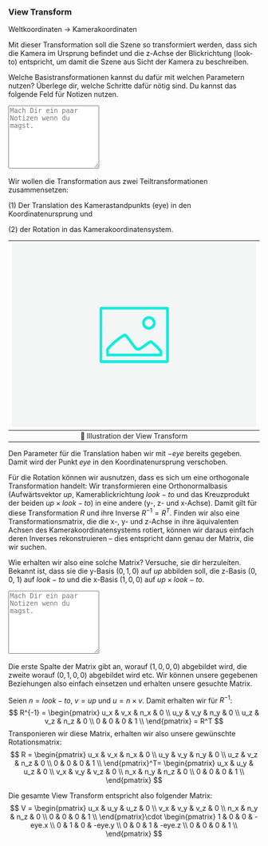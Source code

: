 
### View Transform 

Weltkoordinaten $\rightarrow$ Kamerakoordinaten

Mit dieser Transformation soll die Szene so transformiert werden, dass sich die Kamera im Ursprung befindet und die z-Achse der Blickrichtung (look-to) entspricht, um damit die Szene aus Sicht der Kamera zu beschreiben. 

Welche Basistransformationen kannst du dafür mit welchen Parametern nutzen? Überlege dir, welche Schritte dafür nötig sind. Du kannst das folgende Feld für Notizen nutzen.
<textarea class = 'notes' rows = '8' placeholder = 'Mach Dir ein paar Notizen wenn du magst.'></textarea> 

Wir wollen die Transformation aus zwei Teiltransformationen zusammensetzen:

(1) Der Translation des Kamerastandpunkts (eye) in den Koordinatenursprung und

(2) der Rotation in das Kamerakoordinatensystem.

| ![camera-model](../ph-secondary.png?as=webp) |
| :--------------: |
| :jigsaw: Illustration der View Transform |

Den Parameter für die Translation haben wir mit $-eye$ bereits gegeben. Damit wird der Punkt $eye$ in den Koordinatenursprung verschoben.

Für die Rotation können wir ausnutzen, dass es sich um eine orthogonale Transformation handelt: Wir transformieren eine Orthonormalbasis (Aufwärtsvektor $up$, Kamerablickrichtung $look-to$ und das Kreuzprodukt der beiden $up\times look-to$) in eine andere (y-, z- und x-Achse). Damit gilt für diese Transformation $R$ und ihre Inverse $R^{-1}=R^T$.
Finden wir also eine Transformationsmatrix, die die x-, y- und z-Achse in ihre äquivalenten Achsen des Kamerakoordinatensystems rotiert, können wir daraus einfach deren Inverses rekonstruieren – dies entspricht dann genau der Matrix, die wir suchen.

Wie erhalten wir also eine solche Matrix? Versuche, sie dir herzuleiten. Bekannt ist, dass sie die y-Basis $\left(0,1,0\right)$ auf $up$ abbilden soll, die z-Basis $\left(0,0,\ 1\right)$ auf $look-to$ und die x-Basis $\left(1,0,0\right)$ auf $up\times look-to$.
<textarea class = 'notes' rows = '8' placeholder = 'Mach Dir ein paar Notizen wenn du magst.'></textarea> 

Die erste Spalte der Matrix gibt an, worauf $\left(1,0,0,0\right)$ abgebildet wird, die zweite worauf $\left(0,1,0,0\right)$ abgebildet wird etc. Wir können unsere gegebenen Beziehungen also einfach einsetzen und erhalten unsere gesuchte Matrix. 

Seien $n=look-to$, $v=up$ und $u=n\times v$. Damit erhalten wir für $R^{-1}$:
$$
                    R^{-1} =
                    \begin{pmatrix}
                        u_x & v_x & n_x & 0 \\
                        u_y & v_y & n_y & 0 \\
                        u_z & v_z & n_z & 0 \\
                        0 & 0 & 0 & 1 \\
                    \end{pmatrix} = R^T
                $$
Transponieren wir diese Matrix, erhalten wir also unsere gewünschte Rotationsmatrix:
$$
                    R =
                    \begin{pmatrix}
                        u_x & v_x & n_x & 0 \\
                        u_y & v_y & n_y & 0 \\
                        u_z & v_z & n_z & 0 \\
                        0 & 0 & 0 & 1 \\
                    \end{pmatrix}^T=
                    \begin{pmatrix}
                        u_x & u_y & u_z & 0 \\
                        v_x & v_y & v_z & 0 \\
                        n_x & n_y & n_z & 0 \\
                        0 & 0 & 0 & 1 \\
                    \end{pmatrix}
                $$

Die gesamte View Transform entspricht also folgender Matrix:
$$
                    V =
                    \begin{pmatrix}
                        u_x & u_y & u_z & 0 \\
                        v_x & v_y & v_z & 0 \\
                        n_x & n_y & n_z & 0 \\
                        0 & 0 & 0 & 1 \\
                    \end{pmatrix}\cdot
                    \begin{pmatrix}
                        1 & 0 & 0 & -eye.x \\
                        0 & 1 & 0 & -eye.y \\
                        0 & 0 & 1 & -eye.z \\
                        0 & 0 & 0 & 1 \\
                    \end{pmatrix}
                $$
